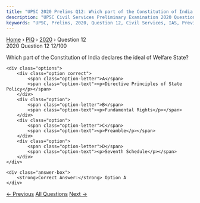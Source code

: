 ```yaml
---
title: "UPSC 2020 Prelims Q12: Which part of the Constitution of India declares the ideal o..."
description: "UPSC Civil Services Preliminary Examination 2020 Question 12 with options and answer"
keywords: "UPSC, Prelims, 2020, Question 12, Civil Services, IAS, Previous Year Questions"
---
```


<nav class="breadcrumb">
    <a href="../../">Home</a>
    <span>›</span>
    <a href="../">PIQ</a>
    <span>›</span>
    <a href="./">2020</a>
    <span>›</span>
    <span>Question 12</span>
</nav>

<div class="question-header">
    <div class="question-meta">
        <span class="year-badge">2020</span>
        <span class="question-number">Question 12</span>
        <span class="progress">12/100</span>
    </div>
    <div class="progress-bar">
        <div class="progress-fill" style="width: 12.0%"></div>
    </div>
</div>

<div class="question-content">
    <div class="question-text">
        <p>Which part of the Constitution of India declares the ideal of Welfare State?</p>
    </div>
    
    <div class="options">
        <div class="option correct">
            <span class="option-letter">A</span>
            <span class="option-text"><p>Directive Principles of State Policy</p></span>
        </div>
        <div class="option">
            <span class="option-letter">B</span>
            <span class="option-text"><p>Fundamental Rights</p></span>
        </div>
        <div class="option">
            <span class="option-letter">C</span>
            <span class="option-text"><p>Preamble</p></span>
        </div>
        <div class="option">
            <span class="option-letter">D</span>
            <span class="option-text"><p>Seventh Schedule</p></span>
        </div>
    </div>

    <div class="answer-box">
        <strong>Correct Answer:</strong> Option A
    </div>
</div>

<div class="question-nav">
    <a href="../q011-a-parliamentary-system-of-government-is-one-in-whi/" class="nav-btn prev">← Previous</a>
    <a href="../" class="nav-btn center">All Questions</a>
    <a href="../q013-consider-the-following-statements-1-the-constituti/" class="nav-btn next">Next →</a>
</div>
